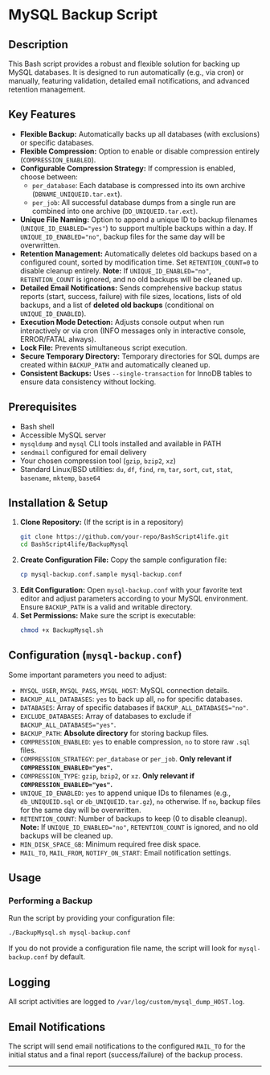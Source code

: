 # MySQL Backup Script

## Description
This Bash script provides a robust and flexible solution for backing up MySQL databases. It is designed to run automatically (e.g., via cron) or manually, featuring validation, detailed email notifications, and advanced retention management.

## Key Features
-   **Flexible Backup:** Automatically backs up all databases (with exclusions) or specific databases.
-   **Flexible Compression:** Option to enable or disable compression entirely (`COMPRESSION_ENABLED`).
-   **Configurable Compression Strategy:** If compression is enabled, choose between:
    -   `per_database`: Each database is compressed into its own archive (`DBNAME_UNIQUEID.tar.ext`).
    -   `per_job`: All successful database dumps from a single run are combined into one archive (`DD_UNIQUEID.tar.ext`).
-   **Unique File Naming:** Option to append a unique ID to backup filenames (`UNIQUE_ID_ENABLED="yes"`) to support multiple backups within a day. If `UNIQUE_ID_ENABLED="no"`, backup files for the same day will be overwritten.
-   **Retention Management:** Automatically deletes old backups based on a configured count, sorted by modification time. Set `RETENTION_COUNT=0` to disable cleanup entirely. **Note:** If `UNIQUE_ID_ENABLED="no"`, `RETENTION_COUNT` is ignored, and no old backups will be cleaned up.
-   **Detailed Email Notifications:** Sends comprehensive backup status reports (start, success, failure) with file sizes, locations, lists of old backups, and a list of **deleted old backups** (conditional on `UNIQUE_ID_ENABLED`).
-   **Execution Mode Detection:** Adjusts console output when run interactively or via cron (INFO messages only in interactive console, ERROR/FATAL always).
-   **Lock File:** Prevents simultaneous script execution.
-   **Secure Temporary Directory:** Temporary directories for SQL dumps are created within `BACKUP_PATH` and automatically cleaned up.
-   **Consistent Backups:** Uses `--single-transaction` for InnoDB tables to ensure data consistency without locking.

## Prerequisites
-   Bash shell
-   Accessible MySQL server
-   `mysqldump` and `mysql` CLI tools installed and available in PATH
-   `sendmail` configured for email delivery
-   Your chosen compression tool (`gzip`, `bzip2`, `xz`)
-   Standard Linux/BSD utilities: `du`, `df`, `find`, `rm`, `tar`, `sort`, `cut`, `stat`, `basename`, `mktemp`, `base64`

## Installation & Setup
1.  **Clone Repository:** (If the script is in a repository)
    ```bash
    git clone https://github.com/your-repo/BashScript4life.git
    cd BashScript4life/BackupMysql
    ```
2.  **Create Configuration File:** Copy the sample configuration file:
    ```bash
    cp mysql-backup.conf.sample mysql-backup.conf
    ```
3.  **Edit Configuration:** Open `mysql-backup.conf` with your favorite text editor and adjust parameters according to your MySQL environment. Ensure `BACKUP_PATH` is a valid and writable directory.
4.  **Set Permissions:** Make sure the script is executable:
    ```bash
    chmod +x BackupMysql.sh
    ```

## Configuration (`mysql-backup.conf`)
Some important parameters you need to adjust:
-   `MYSQL_USER`, `MYSQL_PASS`, `MYSQL_HOST`: MySQL connection details.
-   `BACKUP_ALL_DATABASES`: `yes` to back up all, `no` for specific databases.
-   `DATABASES`: Array of specific databases if `BACKUP_ALL_DATABASES="no"`.
-   `EXCLUDE_DATABASES`: Array of databases to exclude if `BACKUP_ALL_DATABASES="yes"`.
-   `BACKUP_PATH`: **Absolute directory** for storing backup files.
-   `COMPRESSION_ENABLED`: `yes` to enable compression, `no` to store raw `.sql` files.
-   `COMPRESSION_STRATEGY`: `per_database` or `per_job`. **Only relevant if `COMPRESSION_ENABLED="yes"`.**
-   `COMPRESSION_TYPE`: `gzip`, `bzip2`, or `xz`. **Only relevant if `COMPRESSION_ENABLED="yes"`.**
-   `UNIQUE_ID_ENABLED`: `yes` to append unique IDs to filenames (e.g., `db_UNIQUEID.sql` or `db_UNIQUEID.tar.gz`), `no` otherwise. If `no`, backup files for the same day will be overwritten.
-   `RETENTION_COUNT`: Number of backups to keep (0 to disable cleanup). **Note:** If `UNIQUE_ID_ENABLED="no"`, `RETENTION_COUNT` is ignored, and no old backups will be cleaned up.
-   `MIN_DISK_SPACE_GB`: Minimum required free disk space.
-   `MAIL_TO`, `MAIL_FROM`, `NOTIFY_ON_START`: Email notification settings.

## Usage

### Performing a Backup
Run the script by providing your configuration file:
```bash
./BackupMysql.sh mysql-backup.conf
```
If you do not provide a configuration file name, the script will look for `mysql-backup.conf` by default.

## Logging
All script activities are logged to `/var/log/custom/mysql_dump_HOST.log`.

## Email Notifications
The script will send email notifications to the configured `MAIL_TO` for the initial status and a final report (success/failure) of the backup process.

---
